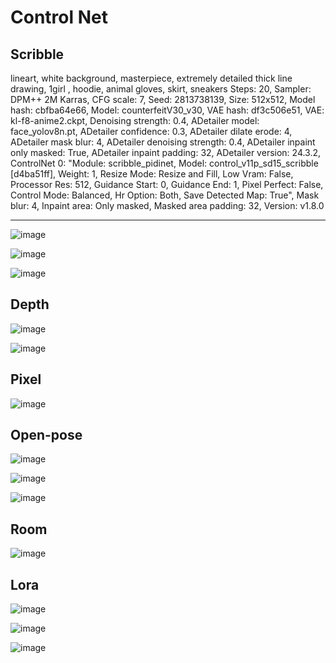 # Control Net

## Scribble

lineart, white background, masterpiece, extremely detailed thick line drawing, 1girl , hoodie, animal gloves, skirt, sneakers
Steps: 20, Sampler: DPM++ 2M Karras, CFG scale: 7, Seed: 2813738139, Size: 512x512, Model hash: cbfba64e66, Model: counterfeitV30_v30, VAE hash: df3c506e51, VAE: kl-f8-anime2.ckpt, Denoising strength: 0.4, ADetailer model: face_yolov8n.pt, ADetailer confidence: 0.3, ADetailer dilate erode: 4, ADetailer mask blur: 4, ADetailer denoising strength: 0.4, ADetailer inpaint only masked: True, ADetailer inpaint padding: 32, ADetailer version: 24.3.2, ControlNet 0: "Module: scribble_pidinet, Model: control_v11p_sd15_scribble [d4ba51ff], Weight: 1, Resize Mode: Resize and Fill, Low Vram: False, Processor Res: 512, Guidance Start: 0, Guidance End: 1, Pixel Perfect: False, Control Mode: Balanced, Hr Option: Both, Save Detected Map: True", Mask blur: 4, Inpaint area: Only masked, Masked area padding: 32, Version: v1.8.0

---

![image](https://github.com/shingugitvr000/AI_Project/blob/main/ControlNet/Scribble_01.png?raw=true)

![image](https://github.com/gyoung307/Al_Project/blob/main/ControlNet/Scribble_002.png?raw=true)

![image](https://github.com/gyoung307/Al_Project/blob/main/ControlNet/Scribble_003.png?raw=true)


## Depth

![image](https://github.com/gyoung307/Al_Project/blob/main/ControlNet/Depth_001.jpg?raw=true)

![image](https://github.com/gyoung307/Al_Project/blob/main/ControlNet/Depth_002.png?raw=true)

## Pixel

![image](https://github.com/gyoung307/Al_Project/blob/main/ControlNet/Pixelize_002.png?raw=true)

## Open-pose

![image](https://raw.githubusercontent.com/gyoung307/Al_Project/49befa7ac40784e3c99530e91e26cc2250568505/ControlNet/Open%20pose/Openpose_03.png)

![image](https://raw.githubusercontent.com/gyoung307/Al_Project/49befa7ac40784e3c99530e91e26cc2250568505/ControlNet/Open%20pose/Openpose_02.png)

![image](https://raw.githubusercontent.com/gyoung307/Al_Project/49befa7ac40784e3c99530e91e26cc2250568505/ControlNet/Open%20pose/Openpose_01.png)

## Room

![image](https://raw.githubusercontent.com/gyoung307/Al_Project/49befa7ac40784e3c99530e91e26cc2250568505/ControlNet/Open%20pose/Room_01.png)

## Lora

![image](https://raw.githubusercontent.com/gyoung307/Al_Project/49befa7ac40784e3c99530e91e26cc2250568505/ControlNet/Open%20pose/xxmixunreal_Lora_02.png)

![image](https://raw.githubusercontent.com/gyoung307/Al_Project/49befa7ac40784e3c99530e91e26cc2250568505/ControlNet/Open%20pose/KawaiiTech_Lora_01.png)

![image](https://raw.githubusercontent.com/gyoung307/Al_Project/49befa7ac40784e3c99530e91e26cc2250568505/ControlNet/Open%20pose/Ghibli_Lora_01.png)


